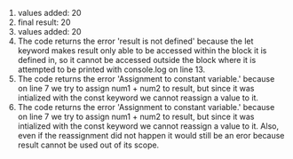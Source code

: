 1. values added:  20
2. final result:  20
3. values added:  20
4. The code returns the error 'result is not defined' because the let keyword makes result only able to be accessed within the block it is defined in, so it cannot be accessed outside the block where it is attempted to be printed with console.log on line 13.
5. The code returns the error 'Assignment to constant variable.' because on line 7 we try to assign num1 + num2 to result, but since it was intialized with the const keyword we cannot reassign a value to it.
6.  The code returns the error 'Assignment to constant variable.' because on line 7 we try to assign num1 + num2 to result, but since it was intialized with the const keyword we cannot reassign a value to it. Also, even if the reassignment did not happen it would still be an eror because result cannot be used out of its scope.
